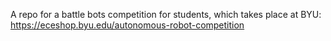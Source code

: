 A repo for a battle bots competition for students, which takes place at BYU: https://eceshop.byu.edu/autonomous-robot-competition

